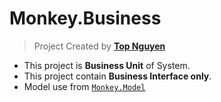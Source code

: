 ﻿# Monkey.Business
> Project Created by [**Top Nguyen**](http://topnguyen.net)

- This project is **Business Unit** of System.
- This project contain **Business Interface only**.
- Model use from [`Monkey.Model`](../Monkey.Model/readme.md)